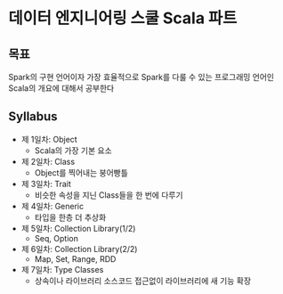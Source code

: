 # 데이터 엔지니어링 스쿨 Scala 파트

## 목표

Spark의 구현 언어이자 가장 효율적으로 Spark를 다룰 수 있는 프로그래밍 언어인 Scala의 개요에 대해서 공부한다

## Syllabus

* 제 1일차: Object
  * Scala의 가장 기본 요소
* 제 2일차: Class
  * Object를 찍어내는 붕어빵틀
* 제 3일차: Trait
  * 비슷한 속성을 지닌 Class들을 한 번에 다루기
* 제 4일차: Generic
  * 타입을 한층 더 추상화
* 제 5일차: Collection Library(1/2)
  * Seq, Option
* 제 6일차: Collection Library(2/2)
  * Map, Set, Range, RDD
* 제 7일차: Type Classes
  * 상속이나 라이브러리 소스코드 접근없이 라이브러리에 새 기능 확장

